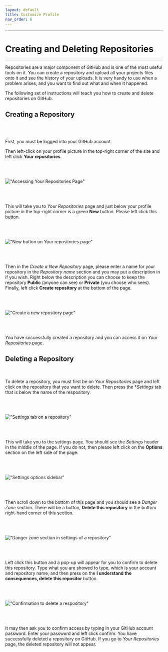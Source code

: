 ```yaml
---
layout: default
title: Customize Profile
nav_order: 6
---
```


---
# Creating and Deleting Repositories 

---

Repositories are a major component of GitHub and is one of the most useful tools on it. You can create a repository and upload all your projects files onto it and see the history of your uploads. It is very handy to use when a problem arises, and you want to find out what and when it happened. 

The following set of instructions will teach you how to create and delete repositories on GitHub. 


## Creating a Repository 

<br/><br/>

First, you must be logged into your GitHub account. 

Then left-click on your profile picture in the top-right corner of the site and left click **Your repositories**. 

<br/><br/>

!["Accessing Your Repositories Page"](https://github.com/orion13579/COMM-2216-SetE-Group6/blob/gh-pages/assets/images/Your%20Repositories.png?raw=true) 

<br/><br/>

This will take you to *Your Repositories* page and just below your profile picture in the top-right corner is a green **New** button. Please left click this button. 

<br/><br/>

!["New button on Your repositories page"](https://github.com/orion13579/COMM-2216-SetE-Group6/blob/gh-pages/assets/images/New%20Repositories.png?raw=true) 

<br/><br/>

Then in the *Create a New Repository* page, please enter a name for your repository in the *Repository name* section and you may put a description in if you wish. Right below the description you can choose to keep the repository **Public** (anyone can see) or **Private** (you choose who sees). Finally, left click **Create repository** at the bottom of the page. 

<br/><br/>

!["Create a new repository page"](https://github.com/orion13579/COMM-2216-SetE-Group6/blob/gh-pages/assets/images/Create%20Repository.png?raw=true) 

<br/><br/>

You have successfully created a repository and you can access it on *Your Repositories* page. 


## Deleting a Repository 

<br/><br/>
To delete a repository, you must first be on *Your Repositories* page and left click on the repository that you want to delete. Then press the **Settings* tab that is below the name of the respository. 

<br/><br/>

!["Settings tab on a repository"](https://github.com/orion13579/COMM-2216-SetE-Group6/blob/gh-pages/assets/images/Repository%20settings.png?raw=true) 

<br/><br/>

This will take you to the settings page. You should see the *Settings* header in the middle of the page. If you do not, then please left click on the **Options** section on the left side of the page. 

<br/><br/>

!["Settings options sidebar"](https://github.com/orion13579/COMM-2216-SetE-Group6/blob/gh-pages/assets/images/Settings%20Options.png?raw=true) 

<br/><br/>

Then scroll down to the bottom of this page and you should see a *Danger Zone* section. There will be a button, **Delete this repository** in the bottom right-hand corner of this section. 

<br/><br/>

!["Danger zone section in settings of a repository"](https://github.com/orion13579/COMM-2216-SetE-Group6/blob/gh-pages/assets/images/Danger%20Zone.png?raw=true) 

<br/><br/>

Left click this button and a pop-up will appear for you to confirm to delete this repository. Type what you are showed to type, which is your account and repository name, and then press on the **I understand the consequences, delete this repositor** button. 

<br/><br/>

!["Confirmation to delete a respository"](https://github.com/orion13579/COMM-2216-SetE-Group6/blob/gh-pages/assets/images/Delete%20Repository.png?raw=true) 

<br/><br/>

It may then ask you to confirm access by typing in your GitHub account password. Enter your password and left click confirm. You have successfully deleted a repository on GitHub. If you go to *Your Repositories* page, the deleted repository will not appear. 